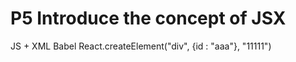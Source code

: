 # P5 Introduce the concept of JSX

JS + XML
Babel
React.createElement("div", {id : "aaa"}, "11111")
